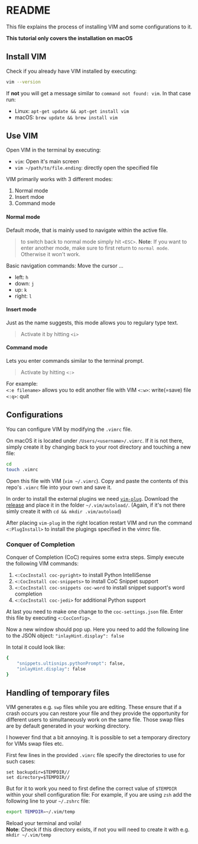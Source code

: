 # README

This file explains the process of installing VIM and some configurations to it.

**This tutorial only covers the installation on macOS**

## Install VIM 

Check if you already have VIM installed by executing:

```zsh
vim --version
```

If **not** you will get a message similar to `command not found: vim`.
In that case run:
- Linux: `apt-get update && apt-get install vim`
- macOS: `brew update && brew install vim`

## Use VIM

Open VIM in the terminal by executing:
- `vim`: Open it's main screen
- `vim ~/path/to/file.ending`: directly open the specified file

VIM primarily works with 3 different modes:
1. Normal mode
2. Insert mdoe
3. Command mode

#### Normal mode
Default mode, that is mainly used to navigate within the active file.

> to switch back to normal mode simply hit `<ESC>`.
> **Note**: If you want to enter another mode, make sure to first return to `normal mode`. Otherwise it won't work.

Basic navigation commands: Move the cursor ...
- left: `h`
- down: `j`
- up: `k`
- right: `l`

#### Insert mode
Just as the name suggests, this mode allows you to regulary type text.

 > Activate it by hitting `<i>`

#### Command mode
Lets you enter commands similar to the terminal prompt.

> Activate by hitting `<:>`

For example:  
`<:e filename>` allows you to edit another file with VIM
`<:w>`: write(=save) file
`<:q>`: quit

## Configurations

You can configure VIM by modifying the `.vimrc` file.

On macOS it is located under `/Users/<username>/.vimrc`. 
If it is not there, simply create it by changing back to your root directory and touching a new file:
```zsh
cd
touch .vimrc
```

Open this file with VIM (`vim ~/.vimrc`). 
Copy and paste the contents of this repo's `.vimrc` file into your own and save it.

In order to install the external plugins we need [`vim-plug`](https://github.com/junegunn/vim-plug).
Download the [release](https://raw.githubusercontent.com/junegunn/vim-plug/master/plug.vim) and place it in the folder `~/.vim/autoload/`.
(Again, if it's not there simly create it with `cd && mkdir .vim/autoload`)

After placing `vim-plug` in the right location restart VIM and run the command `<:PlugInstall>` to install the plugings specified in the vimrc file.

### Conquer of Completion 

Conquer of Completion (CoC) requires some extra steps. Simply execute the following VIM commands:
1. `<:CocInstall coc-pyright>` to install Python IntelliSense
2. `<:CocInstall coc-snippets>` to install CoC Snippet support
3. `<:CocInstall coc-snippets coc-word` to install snippet support's word completion
4. `<:CocInstall coc-jedi>` for additional Python support

At last you need to make one change to the `coc-settings.json` file.
Enter this file by executing `<:CocConfig>`.

Now a new window should pop up. 
Here you need to add the following line to the JSON object: `"inlayHint.display": false`

In total it could look like:
```bash
{
    "snippets.ultisnips.pythonPrompt": false,
    "inlayHint.display": false
}
```

## Handling of temporary files

VIM generates e.g. `swp` files while you are editing.
These ensure that if a crash occurs you can restore your file and they provide the opportunity for different users to simultaneously work on the same file.
Those swap files are by default generated in your working directory.

I however find that a bit annoying.
It is possible to set a temporary directory for VIMs swap files etc.

First few lines in the provided `.vimrc` file specify the directories to use for such cases:
```
set backupdir=$TEMPDIR//
set directory=$TEMPDIR//
```

But for it to work you need to first define the correct value of `$TEMPDIR` within your shell configuration file:
For example, if you are using `zsh` add the following line to your `~/.zshrc` file:
```bash
export TEMPDIR=~/.vim/temp
```
Reload your terminal and voila!   
**Note**: Check if this directory exists, if not you will need to create it with e.g. `mkdir ~/.vim/temp`
